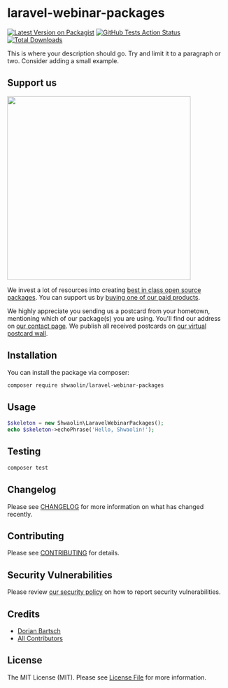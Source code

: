 # laravel-webinar-packages

[![Latest Version on Packagist](https://img.shields.io/packagist/v/shwaolin/laravel-webinar-packages.svg?style=flat-square)](https://packagist.org/packages/shwaolin/laravel-webinar-packages)
[![GitHub Tests Action Status](https://img.shields.io/github/workflow/status/shwaolin/laravel-webinar-packages/Tests?label=tests)](https://github.com/shwaolin/laravel-webinar-packages/actions?query=workflow%3ATests+branch%3Amaster)
[![Total Downloads](https://img.shields.io/packagist/dt/shwaolin/laravel-webinar-packages.svg?style=flat-square)](https://packagist.org/packages/shwaolin/laravel-webinar-packages)


This is where your description should go. Try and limit it to a paragraph or two. Consider adding a small example.

## Support us

[<img src="https://github-ads.s3.eu-central-1.amazonaws.com/package-skeleton-php.jpg?t=1" width="419px" />](https://spatie.be/github-ad-click/package-skeleton-php)

We invest a lot of resources into creating [best in class open source packages](https://spatie.be/open-source). You can support us by [buying one of our paid products](https://spatie.be/open-source/support-us).

We highly appreciate you sending us a postcard from your hometown, mentioning which of our package(s) you are using. You'll find our address on [our contact page](https://spatie.be/about-us). We publish all received postcards on [our virtual postcard wall](https://spatie.be/open-source/postcards).

## Installation

You can install the package via composer:

```bash
composer require shwaolin/laravel-webinar-packages
```

## Usage

```php
$skeleton = new Shwaolin\LaravelWebinarPackages();
echo $skeleton->echoPhrase('Hello, Shwaolin!');
```

## Testing

```bash
composer test
```

## Changelog

Please see [CHANGELOG](CHANGELOG.md) for more information on what has changed recently.

## Contributing

Please see [CONTRIBUTING](.github/CONTRIBUTING.md) for details.

## Security Vulnerabilities

Please review [our security policy](../../security/policy) on how to report security vulnerabilities.

## Credits

- [Dorian Bartsch](https://github.com/Shwaolin)
- [All Contributors](../../contributors)

## License

The MIT License (MIT). Please see [License File](LICENSE.md) for more information.
